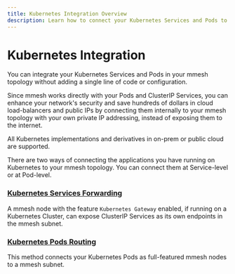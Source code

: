 ```yaml
---
title: Kubernetes Integration Overview
description: Learn how to connect your Kubernetes Services and Pods to your mmesh virtual private topology without adding a single line of code or configuration.
---
```


# Kubernetes Integration

You can integrate your Kubernetes Services and Pods in your mmesh topology without adding a single line of code or configuration.

Since mmesh works directly with your Pods and ClusterIP Services, you can enhance your network's security and save hundreds of dollars in cloud load-balancers and public IPs by connecting them internally to your mmesh topology with your own private IP addressing, instead of exposing them to the internet.

All Kubernetes implementations and derivatives in on-prem or public cloud are supported.

There are two ways of connecting the applications you have running on Kubernetes to your mmesh topology. You can connect them at Service-level or at Pod-level.

### [Kubernetes Services Forwarding](/docs/platform/kubernetes/services/)

A mmesh node with the feature `Kubernetes Gateway` enabled, if running on a Kubernetes Cluster, can expose ClusterIP Services as its own endpoints in the mmesh subnet.

### [Kubernetes Pods Routing](/docs/platform/kubernetes/pods/)

This method connects your Kubernetes Pods as full-featured mmesh nodes to a mmesh subnet.
